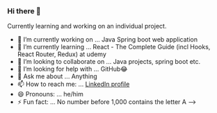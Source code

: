 ### Hi there 👋 

Currently learning and working on an individual project. 

- 🔭 I’m currently working on ... Java Spring boot web application 
- 🌱 I’m currently learning ... React - The Complete Guide (incl Hooks, React Router, Redux) at udemy
- 👯 I’m looking to collaborate on ... Java projects, spring boot etc. 
- 🤔 I’m looking for help with ... GitHub😂
- 💬 Ask me about ... Anything 
- 📫 How to reach me: ... [LinkedIn profile](https://www.linkedin.com/in/filip-churlevski) 
- 😄 Pronouns: ... he/him
- ⚡ Fun fact: ... No number before 1,000 contains the letter A
-->
